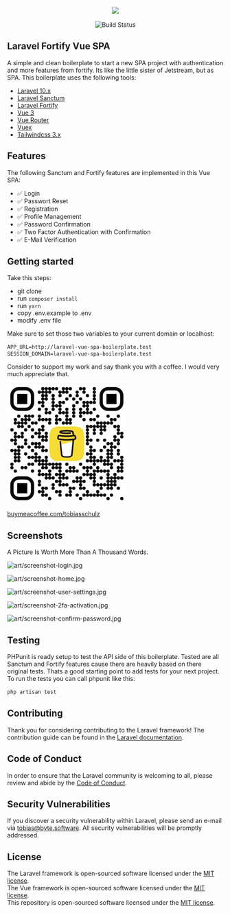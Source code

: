 <p align="center"><a href="https://laravel.com" target="_blank"><img src="https://raw.githubusercontent.com/laravel/art/master/logo-lockup/5%20SVG/2%20CMYK/1%20Full%20Color/laravel-logolockup-cmyk-red.svg" width="400"></a></p>

<p align="center">
    <img src="https://app.chipperci.com/projects/6fad1690-acea-4dbd-b83c-20d34e4b8737/status/master" alt="Build Status">
</p>

## Laravel Fortify Vue SPA

A simple and clean boilerplate to start a new SPA project with authentication and more features from fortify. Its like the little sister of Jetstream, but as SPA. This boilerplate uses the following tools:

- [Laravel 10.x](https://laravel.com/docs/10.x)
- [Laravel Sanctum](https://laravel.com/docs/10.x/sanctum)
- [Laravel Fortify](https://laravel.com/docs/10.x/fortify)
- [Vue 3](https://github.com/vuejs/vue)
- [Vue Router](https://router.vuejs.org/)
- [Vuex](https://vuex.vuejs.org/)
- [Tailwindcss 3.x](https://tailwindcss.com/)

## Features

The following Sanctum and Fortify features are implemented in this Vue SPA:

- ✅ Login
- ✅ Passwort Reset
- ✅ Registration
- ✅ Profile Management
- ✅ Password Confirmation
- ✅ Two Factor Authentication with Confirmation
- ✅ E-Mail Verification

## Getting started

Take this steps:

- git clone
- run `composer install`
- run `yarn`
- copy .env.example to .env
- modify .env file

Make sure to set those two variables to your current domain or localhost:

```
APP_URL=http://laravel-vue-spa-boilerplate.test
SESSION_DOMAIN=laravel-vue-spa-boilerplate.test
```

Consider to support my work and say thank you with a coffee. I would very much appreciate that. 

![art/bmc_qr.jpg](art/bmc_qr.jpg)

[buymeacoffee.com/tobiasschulz](https://www.buymeacoffee.com/tobiasschulz)

## Screenshots

A Picture Is Worth More Than A Thousand Words.

![art/screenshot-login.jpg](art/screenshot-login.jpg)

![art/screenshot-home.jpg](art/screenshot-home.jpg)

![art/screenshot-user-settings.jpg](art/screenshot-user-settings.jpg)

![art/screenshot-2fa-activation.jpg](art/screenshot-2fa-activation.jpg)

![art/screenshot-confirm-password.jpg](art/screenshot-confirm-password.jpg)

## Testing

PHPunit is ready setup to test the API side of this boilerplate. Tested are all Sanctum and Fortify features cause there are heavily based on there original tests. Thats a good starting point to add tests for your next project. To run the tests you can call phpunit like this:

```bash
php artisan test
```

## Contributing

Thank you for considering contributing to the Laravel framework! The contribution guide can be found in the [Laravel documentation](https://laravel.com/docs/contributions).

## Code of Conduct

In order to ensure that the Laravel community is welcoming to all, please review and abide by the [Code of Conduct](https://laravel.com/docs/contributions#code-of-conduct).

## Security Vulnerabilities

If you discover a security vulnerability within Laravel, please send an e-mail via [tobias@byte.software](mailto:tobias@byte.software). All security vulnerabilities will be promptly addressed.

## License

The Laravel framework is open-sourced software licensed under the [MIT license](https://opensource.org/licenses/MIT).    
The Vue framework is open-sourced software licensed under the [MIT license](https://opensource.org/licenses/MIT).    
This repository is open-sourced software licensed under the [MIT license](https://opensource.org/licenses/MIT).    
